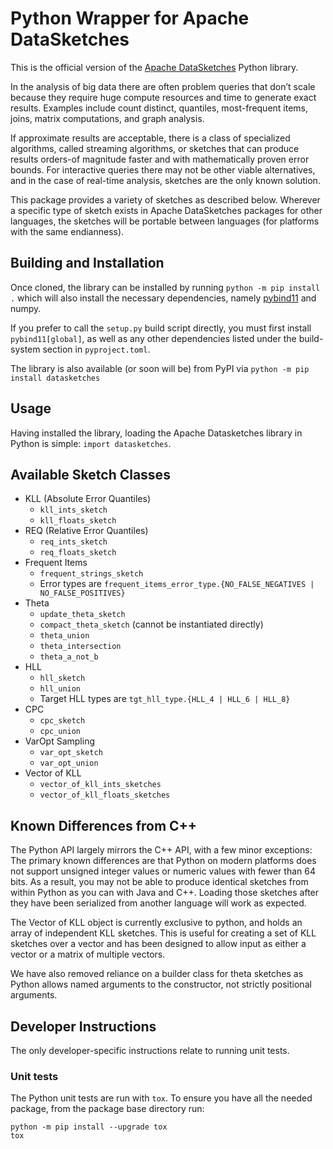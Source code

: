 # Python Wrapper for Apache DataSketches

This is the official version of the [Apache DataSketches](https://datasketches.apache.org) Python library.

In the analysis of big data there are often problem queries that don’t scale because they require huge compute resources and time to generate exact results. Examples include count distinct, quantiles, most-frequent items, joins, matrix computations, and graph analysis.

If approximate results are acceptable, there is a class of specialized algorithms, called streaming algorithms, or sketches that can produce results orders-of magnitude faster and with mathematically proven error bounds. For interactive queries there may not be other viable alternatives, and in the case of real-time analysis, sketches are the only known solution.

This package provides a variety of sketches as described below. Wherever a specific type of sketch exists in Apache DataSketches packages for other languages, the sketches will be portable between languages (for platforms with the same endianness).

## Building and Installation

Once cloned, the library can be installed by running `python -m pip install .` which will also install the necessary dependencies, namely [pybind11](https://github.com/pybind/pybind11) and numpy.

If you prefer to call the `setup.py` build script directly, you must first install `pybind11[global]`, as well as any other dependencies listed under the build-system section in `pyproject.toml`.

The library is also available (or soon will be) from PyPI via `python -m pip install datasketches`

## Usage

Having installed the library, loading the Apache Datasketches library in Python is simple: `import datasketches`.

## Available Sketch Classes

- KLL (Absolute Error Quantiles)
    - `kll_ints_sketch`
    - `kll_floats_sketch`
- REQ (Relative Error Quantiles)
    - `req_ints_sketch`
    - `req_floats_sketch`
- Frequent Items
    - `frequent_strings_sketch`
    - Error types are `frequent_items_error_type.{NO_FALSE_NEGATIVES | NO_FALSE_POSITIVES}`
- Theta
    - `update_theta_sketch`
    - `compact_theta_sketch` (cannot be instantiated directly)
    - `theta_union`
    - `theta_intersection`
    - `theta_a_not_b`
- HLL
    - `hll_sketch`
    - `hll_union`
    - Target HLL types are `tgt_hll_type.{HLL_4 | HLL_6 | HLL_8}`
- CPC
    - `cpc_sketch`
    - `cpc_union`
- VarOpt Sampling
    - `var_opt_sketch`
    - `var_opt_union`
- Vector of KLL
    - `vector_of_kll_ints_sketches`
    - `vector_of_kll_floats_sketches`

## Known Differences from C++

The Python API largely mirrors the C++ API, with a few minor exceptions: The primary known differences are that Python on modern platforms does not support unsigned integer values or numeric values with fewer than 64 bits. As a result, you may not be able to produce identical sketches from within Python as you can with Java and C++. Loading those sketches after they have been serialized from another language will work as expected.

The Vector of KLL object is currently exclusive to python, and holds an array of independent KLL sketches. This is useful for creating a set of KLL sketches over a vector and has been designed to allow input as either a vector or a matrix of multiple vectors.

We have also removed reliance on a builder class for theta sketches as Python allows named arguments to the constructor, not strictly positional arguments.

## Developer Instructions

The only developer-specific instructions relate to running unit tests.

### Unit tests

The Python unit tests are run with `tox`. To ensure you have all the needed package, from the package base directory run:
```
python -m pip install --upgrade tox
tox
```
